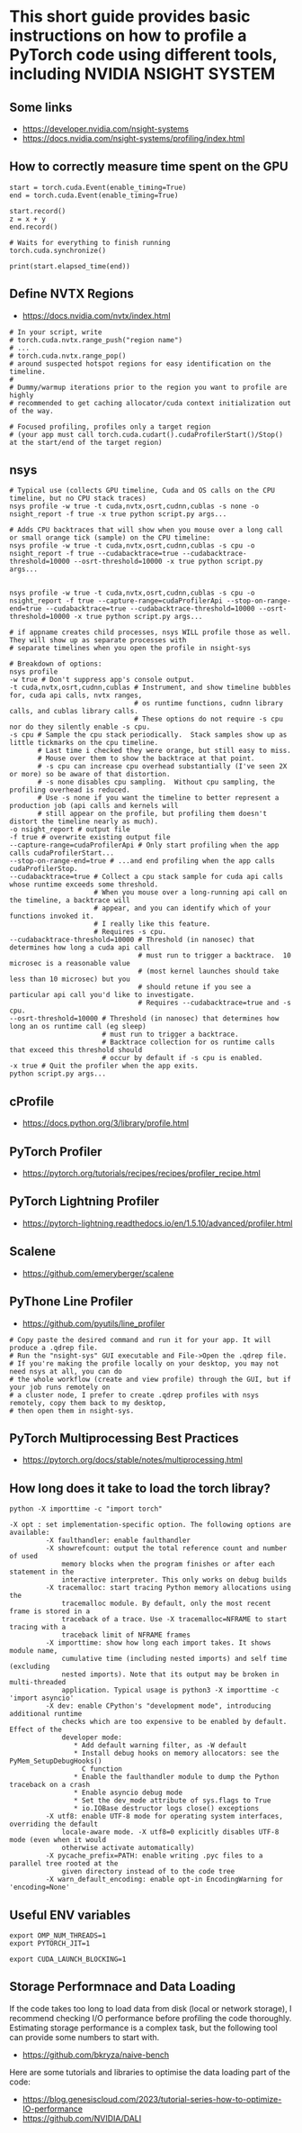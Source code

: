 # This short guide provides basic instructions on how to profile a PyTorch code using different tools, including NVIDIA NSIGHT SYSTEM

## Some links
* https://developer.nvidia.com/nsight-systems
* https://docs.nvidia.com/nsight-systems/profiling/index.html

## How to correctly measure time spent on the GPU

```
start = torch.cuda.Event(enable_timing=True)
end = torch.cuda.Event(enable_timing=True)

start.record()
z = x + y
end.record()

# Waits for everything to finish running
torch.cuda.synchronize()

print(start.elapsed_time(end))
```


## Define NVTX Regions

* https://docs.nvidia.com/nvtx/index.html

```
# In your script, write
# torch.cuda.nvtx.range_push("region name")
# ...
# torch.cuda.nvtx.range_pop()
# around suspected hotspot regions for easy identification on the timeline.
#
# Dummy/warmup iterations prior to the region you want to profile are highly
# recommended to get caching allocator/cuda context initialization out of the way.

# Focused profiling, profiles only a target region
# (your app must call torch.cuda.cudart().cudaProfilerStart()/Stop() at the start/end of the target region)
```

## nsys
```
# Typical use (collects GPU timeline, Cuda and OS calls on the CPU timeline, but no CPU stack traces)
nsys profile -w true -t cuda,nvtx,osrt,cudnn,cublas -s none -o nsight_report -f true -x true python script.py args...

# Adds CPU backtraces that will show when you mouse over a long call or small orange tick (sample) on the CPU timeline:
nsys profile -w true -t cuda,nvtx,osrt,cudnn,cublas -s cpu -o nsight_report -f true --cudabacktrace=true --cudabacktrace-threshold=10000 --osrt-threshold=10000 -x true python script.py args...


nsys profile -w true -t cuda,nvtx,osrt,cudnn,cublas -s cpu -o nsight_report -f true --capture-range=cudaProfilerApi --stop-on-range-end=true --cudabacktrace=true --cudabacktrace-threshold=10000 --osrt-threshold=10000 -x true python script.py args...

# if appname creates child processes, nsys WILL profile those as well.  They will show up as separate processes with
# separate timelines when you open the profile in nsight-sys

# Breakdown of options:
nsys profile
-w true # Don't suppress app's console output.
-t cuda,nvtx,osrt,cudnn,cublas # Instrument, and show timeline bubbles for, cuda api calls, nvtx ranges,
                               # os runtime functions, cudnn library calls, and cublas library calls.
                               # These options do not require -s cpu nor do they silently enable -s cpu.
-s cpu # Sample the cpu stack periodically.  Stack samples show up as little tickmarks on the cpu timeline.
       # Last time i checked they were orange, but still easy to miss.
       # Mouse over them to show the backtrace at that point.
       # -s cpu can increase cpu overhead substantially (I've seen 2X or more) so be aware of that distortion.
       # -s none disables cpu sampling.  Without cpu sampling, the profiling overhead is reduced.
       # Use -s none if you want the timeline to better represent a production job (api calls and kernels will
       # still appear on the profile, but profiling them doesn't distort the timeline nearly as much).
-o nsight_report # output file
-f true # overwrite existing output file
--capture-range=cudaProfilerApi # Only start profiling when the app calls cudaProfilerStart...
--stop-on-range-end=true # ...and end profiling when the app calls cudaProfilerStop.
--cudabacktrace=true # Collect a cpu stack sample for cuda api calls whose runtime exceeds some threshold.
                     # When you mouse over a long-running api call on the timeline, a backtrace will
                     # appear, and you can identify which of your functions invoked it.
                     # I really like this feature.
                     # Requires -s cpu.
--cudabacktrace-threshold=10000 # Threshold (in nanosec) that determines how long a cuda api call
                                # must run to trigger a backtrace.  10 microsec is a reasonable value
                                # (most kernel launches should take less than 10 microsec) but you
                                # should retune if you see a particular api call you'd like to investigate.
                                # Requires --cudabacktrace=true and -s cpu.
--osrt-threshold=10000 # Threshold (in nanosec) that determines how long an os runtime call (eg sleep)
                       # must run to trigger a backtrace.
                       # Backtrace collection for os runtime calls that exceed this threshold should
                       # occur by default if -s cpu is enabled.
-x true # Quit the profiler when the app exits.
python script.py args...
```

## cProfile
* https://docs.python.org/3/library/profile.html

## PyTorch Profiler
* https://pytorch.org/tutorials/recipes/recipes/profiler_recipe.html

## PyTorch Lightning Profiler
* https://pytorch-lightning.readthedocs.io/en/1.5.10/advanced/profiler.html

## Scalene
* https://github.com/emeryberger/scalene

## PyThone Line Profiler
* https://github.com/pyutils/line_profiler


```
# Copy paste the desired command and run it for your app. It will produce a .qdrep file.
# Run the "nsight-sys" GUI executable and File->Open the .qdrep file.
# If you're making the profile locally on your desktop, you may not need nsys at all, you can do
# the whole workflow (create and view profile) through the GUI, but if your job runs remotely on
# a cluster node, I prefer to create .qdrep profiles with nsys remotely, copy them back to my desktop,
# then open them in nsight-sys.
```

## PyTorch Multiprocessing Best Practices
* https://pytorch.org/docs/stable/notes/multiprocessing.html

## How long does it take to load the torch libray?

```
python -X importtime -c "import torch"
```

```
-X opt : set implementation-specific option. The following options are available:
         -X faulthandler: enable faulthandler
         -X showrefcount: output the total reference count and number of used
             memory blocks when the program finishes or after each statement in the
             interactive interpreter. This only works on debug builds
         -X tracemalloc: start tracing Python memory allocations using the
             tracemalloc module. By default, only the most recent frame is stored in a
             traceback of a trace. Use -X tracemalloc=NFRAME to start tracing with a
             traceback limit of NFRAME frames
         -X importtime: show how long each import takes. It shows module name,
             cumulative time (including nested imports) and self time (excluding
             nested imports). Note that its output may be broken in multi-threaded
             application. Typical usage is python3 -X importtime -c 'import asyncio'
         -X dev: enable CPython's "development mode", introducing additional runtime
             checks which are too expensive to be enabled by default. Effect of the
             developer mode:
                * Add default warning filter, as -W default
                * Install debug hooks on memory allocators: see the PyMem_SetupDebugHooks()
                  C function
                * Enable the faulthandler module to dump the Python traceback on a crash
                * Enable asyncio debug mode
                * Set the dev_mode attribute of sys.flags to True
                * io.IOBase destructor logs close() exceptions
         -X utf8: enable UTF-8 mode for operating system interfaces, overriding the default
             locale-aware mode. -X utf8=0 explicitly disables UTF-8 mode (even when it would
             otherwise activate automatically)
         -X pycache_prefix=PATH: enable writing .pyc files to a parallel tree rooted at the
             given directory instead of to the code tree
         -X warn_default_encoding: enable opt-in EncodingWarning for 'encoding=None'
```
## Useful ENV variables

```
export OMP_NUM_THREADS=1
export PYTORCH_JIT=1

export CUDA_LAUNCH_BLOCKING=1
```
## Storage Performnace and Data Loading

If the code takes too long to load data from disk (local or network storage), I recommend checking I/O performance before profiling the code thoroughly. Estimating storage performance is a complex task, but the following tool can provide some numbers to start with.

* https://github.com/bkryza/naive-bench

Here are some tutorials and libraries to optimise the data loading part of the code:
* https://blog.genesiscloud.com/2023/tutorial-series-how-to-optimize-IO-performance
* https://github.com/NVIDIA/DALI

